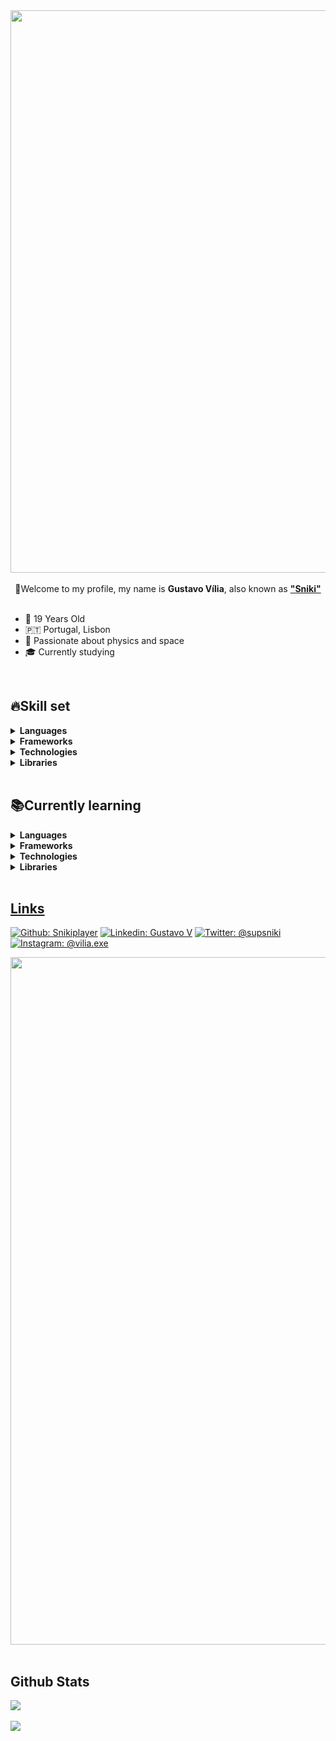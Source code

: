 
<div align="center">
<img src="https://cdn.discordapp.com/attachments/1063460773436862514/1118538462241509386/SnikiBanner.png" align="center" height="" width="900" />
</div>

</br>

<div align="center" >👋Welcome to my profile, my name is <strong>Gustavo Vília</strong>, also known as <strong><a href="https://github.com/SnikiPlayer">"Sniki"</a></strong></div>

</br>

- 🎉 19 Years Old
- 🇵🇹  Portugal, Lisbon
- 🚀 Passionate about physics and space
- 🎓 Currently studying

</br>

## 🔥Skill set
<details>
  <summary><strong>Languages</strong></summary><blockquote>
      <li>📙Java</li>
      <li>🤖Android (Java)</li>
      <li>📗Javascript</li>
      <li>🐍Python</li>
      <li>🐘PHP</li>
      <li>📖SQL</li>
    
</details>
<details>
  <summary><strong>Frameworks</strong></summary><blockquote>
    <li>📗Express.js</li>
    <li>📔Bootstrap</li> 
</details>
<details>
  <summary><strong>Technologies</strong></summary><blockquote>
    <li>🪢Node.js</li>
</details>
<details>
  <summary><strong>Libraries</strong></summary><blockquote>
    <li>💠React</li>
    <li>📒 jQuery</li>
</details>

</br>

## 📚Currently learning
<details>
  <summary><strong>Languages</strong></summary><blockquote>
      <li>📘Typescript</li>
</details>
<details>
  <summary><strong>Frameworks</strong></summary><blockquote>
    <li>💀 None at the moment</li>
</details>
<details>
  <summary><strong>Technologies</strong></summary><blockquote>
    <li>🦺 Git</li>
</details>
<details>
  <summary><strong>Libraries</strong></summary><blockquote>
    <li>💠React (Still improving)</li>
    <li>📚 Three.js</li>
</details>
    
</br>

<div align="center">
  <a href="https://github.com/SnikiPlayer">
</div>

## Links
[![Github: Snikiplayer](https://img.shields.io/badge/-Sniki-lightgrey?style=flatsquare&logo=Github&logoColor=white)](https://github.com/SnikiPlayer)
[![Linkedin: Gustavo V](https://img.shields.io/badge/-Gustavo-blue?style=flatsquare&logo=Linkedin&logoColor=white)](https://www.linkedin.com/in/gustavo-v%C3%ADlia-0246a123b/)
[![Twitter: @supsniki](https://img.shields.io/badge/-@supsniki-informational?style=flatsquare&logo=Twitter&logoColor=white)](https://twitter.com/supsniki)
[![Instagram: @vilia.exe](https://img.shields.io/badge/-@vilia.exe-ff69b4?style=flatsquare&logo=Instagram&logoColor=white)](https://www.instagram.com/vilia.exe/)
<div align="center">
<img src="https://cdn.discordapp.com/attachments/1063460773436862514/1118545405932740628/SnikiBannerName.png" align="center" height="" width="1100" />
</div>
</br>

## Github Stats
<div align="left">
<img src="https://komarev.com/ghpvc/?username=snikiplayer&&style=flat-square" align="center" />
</div>

</br>

<div align="left"><img src="https://github-readme-stats.vercel.app/api?username=snikiplayer&show_icons=true&count_private=true&hide_border=true" align="center" /></div>  

